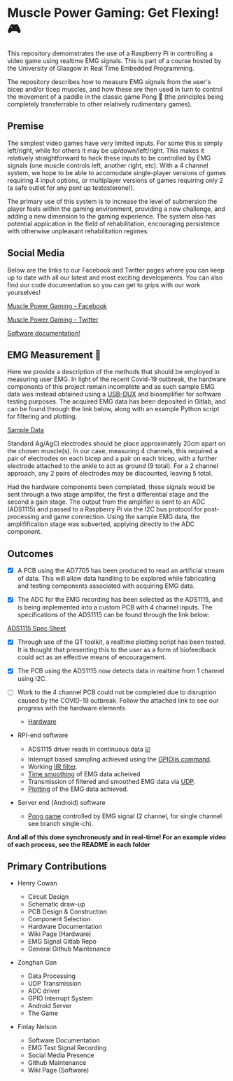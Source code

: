 
# Muscle Power Gaming: Get Flexing! :video_game:

This repository demomstrates the use of a Raspberry Pi in controlling a video game using realtime EMG signals. This is part of a course hosted by the University of Glasgow in Real Time Embedded Programming.

The repository describes how to measure EMG signals from the user's bicep and/or ticep muscles, and how these are then used in turn to control the movement of a paddle in the classic game Pong :ping_pong: (the principles being completely transferrable to other relatively rudimentary games). 

## Premise

The simplest video games have very limited inputs. For some this is simply left/right, while for others it may be up/down/left/right. This makes it relatively straightforward to hack these inputs to be controlled by EMG signals (one muscle controls left, another right, etc). With a 4 channel system, we hope to be able to accomodate single-player versions of games requiring 4 input options, or multiplayer versions of games requiring only 2 (a safe outlet for any pent up testosterone!).

The primary use of this system is to increase the level of submersion the player feels within the gaming environment, providing a new challenge, and adding a new dimension to the gaming experience. The system also has potential application in the field of rehabilitation, encouraging persistence with otherwise unpleasant rehabilitation regimes.

## Social Media

Below are the links to our Facebook and Twitter pages where you can keep up to date with all our latest and most exciting developments. You can also find our code documentation so you can get to grips with our work yourselves!

[Muscle Power Gaming - Facebook](https://www.facebook.com/EMGamingRPI/)

[Muscle Power Gaming - Twitter](https://twitter.com/emg_pi)

[Software documentation!](https://finlay-nelson.github.io/Test.io/.)

## EMG Measurement :muscle:

Here we provide a description of the methods that should be employed in measuring user EMG. In light of the recent Covid-19 outbreak, the hardware components of this project remain incomplete and as such sample EMG data was instead obtained using a [USB-DUX](https://www.linux-usb-daq.co.uk/order2/) and bioamplifier for software testing purposes. The acquired EMG data has been deposited in Gitlab, and can be found through the link below, along with an example Python script for filtering and plotting.

[Sample Data](https://gitlab.com/HenryCowan/rte-emg-signals/-/tree/master)

Standard Ag/AgCl electrodes should be place approximately 20cm apart on the chosen muscle(s). In our case, measuring 4 channels, this required a pair of electrodes on each bicep and a pair on each tricep, with a further electrode attached to the ankle to act as ground (9 total). For a 2 channel approach, any 2 pairs of electrodes may be discounted, leaving 5 total.

Had the hardware components been completed, these signals would be sent through a two stage amplifer, the first a differential stage and the second a gain stage. The output from the amplifier is sent to an ADC (ADS1115) and passed to a Raspberry Pi via the I2C bus protocol for post-processing and game connection. Using the sample EMG data, the amplifification stage was subverted, applying directly to the ADC component.  

## Outcomes

- [x] A PCB using the AD7705 has been produced to read an artificial stream of data. This will allow data handling to be explored while fabricating and testing components associated with acquiring EMG data.

- [x] The ADC for the EMG recording has been selected as the ADS1115, and is being implemented into a custom PCB with 4 channel inputs. The specifications of the ADS1115 can be found through the link below:

[ADS1115 Spec Sheet](http://www.ti.com/lit/ds/symlink/ads1114.pdf)

- [x] Through use of the QT toolkit, a realtime plotting script has been tested. It is thought that presenting this to the user as a form of biofeedback could act as an effective means of encouragement. 

- [x] The PCB using the ADS1115 now detects data in realtime from 1 channel using I2C.

- [ ] Work to the 4 channel PCB could not be completed due to disruption caused by the COVID-19 outbreak. Follow the attached link to see our progress with the hardware elements
  - [Hardware](https://github.com/TheUltraSoundGuys/RTEP/tree/master/Hardware)

- RPI-end software
  - ADS1115 driver reads in continuous data [:ballot_box_with_check:](https://github.com/TheUltraSoundGuys/RTEP/tree/master/Rpi_end/Ads1115ContinousDriver)
  - Interrupt based sampling achieved using the [GPIOlis command](https://github.com/TheUltraSoundGuys/RTEP/tree/master/Rpi_end/Rpi%20end%20together).
  - Working [IIR filter](https://github.com/TheUltraSoundGuys/RTEP/tree/master/Rpi_end/unit%20tests%20in%20RPI%20end/Data%20filter%2Budp%20sending%20unit).
  - [Time smoothing](https://github.com/TheUltraSoundGuys/RTEP/tree/master/Rpi_end/unit%20tests%20in%20RPI%20end/Data%20filter%2Budp%20sending%20unit) of EMG data acheived 
  - Transmission of filtered and smoothed EMG data via [UDP](https://github.com/TheUltraSoundGuys/RTEP/blob/master/Rpi_end/unit%20tests%20in%20RPI%20end/Data%20filter%2Budp%20sending%20unit/window.cpp).
  - [Plotting](https://github.com/TheUltraSoundGuys/RTEP/blob/master/Rpi_end/unit%20tests%20in%20RPI%20end/Data%20filter%2Budp%20sending%20unit/window.cpp) of the EMG data achieved.

- Server end (Android) software

  - [Pong game](https://github.com/TheUltraSoundGuys/RTEP/tree/master/Server_end/Server%20Pong%20GUI-all%20together) controlled by EMG signal (2 channel, for single channel see branch single-ch).

**And all of this done synchronously and in real-time! For an example video of each process, see the README in each folder** 

## Primary Contributions

- Henry Cowan
  - Circuit Design
  - Schematic draw-up
  - PCB Design & Construction
  - Component Selection
  - Hardware Documentation
  - Wiki Page (Hardware)
  - EMG Signal Gitlab Repo
  - General Github Maintenance

- Zonghan Gan
  - Data Processing
  - UDP Transmission
  - ADC driver
  - GPIO Interrupt System
  - Android Server
  - The Game

- Finlay Nelson
  - Software Documentation
  - EMG Test Signal Recording
  - Social Media Presence
  - Github Maintenance
  - Wiki Page (Software)


